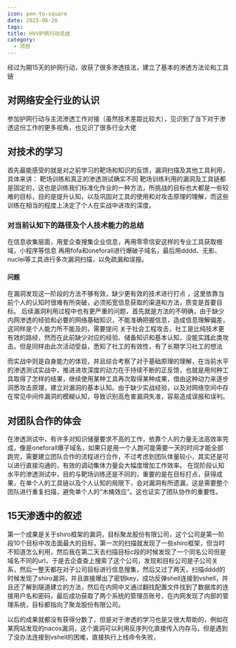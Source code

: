 ```yaml
---
icon: pen-to-square
date: 2025-06-26
tags: 
title: HVV护网行动总结
category:
  - 项目
---
```

经过为期15天的护网行动，收获了很多渗透技法，建立了基本的渗透方法论和工具链
## 对网络安全行业的认识
参加护网行动与主流渗透工作对接（虽然技术差距比较大），见识到了当下对于渗透这份工作的更多视角，也见识了很多行业大佬

## 对技术的学习
首先最能感受的就是对之前学习的靶场和知识的反馈，漏洞扫描及其他工具利用，具体来讲：
靶场训练和真正的渗透测试确实不同
靶场训练利用的漏洞及工具链都是固定的，这也是训练我们标准化作业的一种方法，所挑战的目标也大都是一些较难的目标，目的是提升认知，以及巩固对工具的使用和对攻击原理的理解，而这些训练在相当的程度上决定了个人在实战中进攻的深度。
### 对当前认知下的路径及个人技术能力的总结
在信息收集层面，用爱企查搜集企业信息，再用零零信安这样的专业工具获取根域，小程序等信息
再用fofa和oneforall进行爆破子域名，最后用dddd、无影、nuclei等工具进行多次漏洞扫描，以免疏漏和误报。
#### 问题
在漏洞发现这一阶段的方法不够有效，缺少更有效的技术进行打点 ，这里依靠当前个人的认知时很难有所突破，必须拓宽信息获取的渠道和方法，质变是首要目标。
后续漏洞利用过程中也有更严重的问题，首先就是方法的不明确，由于缺少内网渗透的经验和必要的网络基础知识，不能准确把握信息，造成信息理解偏差，这同样是个人能力所不能及的，需要提问
关于社会工程攻击，社工是比纯技术更有效的路经，然而在此前缺少对应的经验、储备知识和基本认知，没能实践此类攻击。但是同样由此次活动受益，悉知了社工的有效性，有了长期学习社工的想法

而实战中则是自身能力的体现，并且综合考察了对于基础原理的理解，在当前水平的渗透测试实战中，推进进攻深度的动力在于持续不断的正反馈，也就是用何种工具取得了怎样的结果，继续使用某种工具再次取得某种成果，借由这种动力来逐步洞悉攻击原理，建立对漏洞的基本认知。由于缺少实战经验，以及对网络空间中存在常见中间件漏洞的模糊认知，导致识别高危害漏洞失准，容易造成误报和误判。
## 对团队合作的体会
在渗透测试中，有许多对知识储量要求不高的工作，依靠个人的力量无法高效率完成，像是oneforall爆子域名，如果只是用一个人跑可能需要一天的时间才能全部跑完，需要建立团队合作的流程进行合作，不过考虑到团队体量较小，其实还是可以进行直接沟通的，有效的调动集体力量会大幅度增加工作效率。
在现阶段认知水平的渗透测试中，目的与靶场训练还是不同的，重要的是在目标打点，获得成果，在单个人的工具链以及个人认知的局限下，会对漏洞有所遗漏，这是需要整个团队进行重复扫描，避免单个人的“木桶效应”。这也证实了团队协作的重要性。

## 15天渗透中的叙述
第一个成果是关于shiro框架的漏洞，目标聚龙股份有限公司，这个公司是第一阶段10个目标中攻击面最大的目标，第一次的扫描就发现了一些shiro框架，但当时不知道怎么利用，然后我在第二天去扫描目标c段的时候发现了一个同名公司但是域名不同的url，于是去企查查上搜索了这个公司，发现和目标公司是子公司关系，然后一整天都在对子公司目标进行信息搜集，然后又过了两天，扫描dddd的时候发现了shiro漏洞，并且直接爆出了密钥key，成功反弹shell连接到vshell，并且还了解到隧道建立的方法，然后在内网中又通过翻找配置文件找到了数据库的连接用户名和密码，最后成功获取了两个系统的管理员账号，在内网发现了内部的管理系统，目标都指向了聚龙股份有限公司。

以后的成果就都没有获得分数了，但是对于渗透的学习也是又很大帮助的，例如在某网站发现的nacos漏洞，这个漏洞可以利用反序列化直接传入内存马，但是遇到了没办法连接到vshell的困难，直接执行上线命令失败，